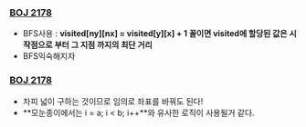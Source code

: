 ### <a href="http://boj.kr/a538e96669ff493783515183aa7af1f2" target="_blank"> BOJ 2178</a>
- BFS사용 : **visited[ny][nx] = visited[y][x] + 1 꼴이면 visited에 할당된 값은 시작점으로 부터 그 지점 까지의 최단 거리**
- BFS익숙해지자

### <a href="http://boj.kr/a538e96669ff493783515183aa7af1f2" target="_blank"> BOJ 2178</a>
- 차피 넓이 구하는 것이므로 임의로 좌표를 바꿔도 된다!
- **모눈종이에서는 i = a; i < b; i++**와 유사한 로직이 사용될거 같다.
